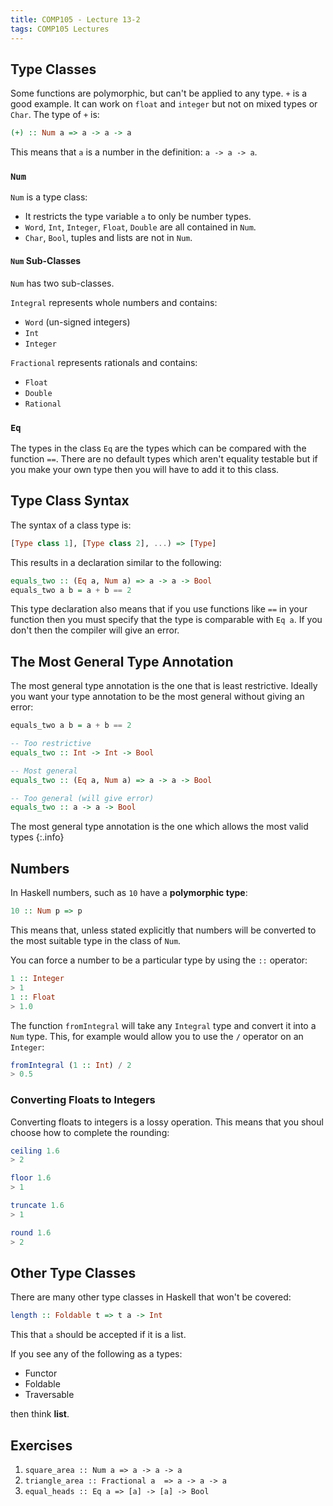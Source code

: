 ```yaml
---
title: COMP105 - Lecture 13-2
tags: COMP105 Lectures
---
```

## Type Classes
Some functions are polymorphic, but can't be applied to any type. `+` is a good example. It can work on `float` and `integer` but not on mixed types or `Char`. The type of `+` is:

```haskell
(+) :: Num a => a -> a -> a
```

This means that `a` is a number in the definition: `a -> a -> a`.

### `Num`
`Num` is a type class:

* It restricts the type variable `a` to only be number types.
* `Word`, `Int`, `Integer`, `Float`, `Double` are all contained in `Num`.
* `Char`, `Bool`, tuples and lists are not in `Num`.

#### `Num` Sub-Classes
`Num` has two sub-classes.

`Integral` represents whole numbers and contains:

* `Word` (un-signed integers)
* `Int`
* `Integer`

`Fractional` represents rationals and contains:

* `Float`
* `Double`
* `Rational`

### `Eq`
The types in the class `Eq` are the types which can be compared with the function `==`. There are no default types which aren't equality testable but if you make your own type then you will have to add it to this class.

## Type Class Syntax
The syntax of a class type is:

```haskell
[Type class 1], [Type class 2], ...) => [Type]
```

This results in a declaration similar to the following:

```haskell
equals_two :: (Eq a, Num a) => a -> a -> Bool
equals_two a b = a + b == 2
```

This type declaration also means that if you use functions like `==` in your function then you must specify that the type is comparable with `Eq a`. If you don't then the compiler will give an error.

## The Most General Type Annotation
The most general type annotation is the one that is least restrictive. Ideally you want your type annotation to be the most general without giving an error:

```haskell
equals_two a b = a + b == 2

-- Too restrictive
equals_two :: Int -> Int -> Bool

-- Most general
equals_two :: (Eq a, Num a) => a -> a -> Bool

-- Too general (will give error)
equals_two :: a -> a -> Bool
```

The most general type annotation is the one which allows the most valid types
{:.info}

## Numbers
In Haskell numbers, such as `10` have a **polymorphic type**:

```haskell
10 :: Num p => p
```

This means that, unless stated explicitly that numbers will be converted to the most suitable type in the class of `Num`.

You can force a number to be a particular type by using the `::` operator:

```haskell
1 :: Integer
> 1
1 :: Float
> 1.0
```

The function `fromIntegral` will take any `Integral` type and convert it into a `Num` type. This, for example would allow you to use the `/` operator on an `Integer`:

```haskell
fromIntegral (1 :: Int) / 2
> 0.5
```
### Converting Floats to Integers
Converting floats to integers is a lossy operation. This means that you shoul choose how to complete the rounding:

```haskell
ceiling 1.6
> 2

floor 1.6
> 1

truncate 1.6
> 1

round 1.6
> 2
```

## Other Type Classes
There are many other type classes in Haskell that won't be covered:

```haskell
length :: Foldable t => t a -> Int
```

This that `a` should be accepted if it is a list.

If you see any of the following as a types:

* Functor
* Foldable
* Traversable

then think **list**.

## Exercises
1. `square_area :: Num a => a -> a -> a`
1. `triangle_area :: Fractional a  => a -> a -> a`
1. `equal_heads :: Eq a => [a] -> [a] -> Bool`
